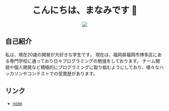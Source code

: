 <h1 align="center">こんにちは、まなみです 👋</h1>

<p align="center">
  <img src="https://readme-typing-svg.herokuapp.com?center=true&lines=Passionate+Programmer;Fullstack+Engineer;React+%26+Java+Lover" />
</p>

##  自己紹介

私は、現在20歳の開発が大好きな学生です。
現在は、福岡県福岡市博多区にある専門学校に通っており日々プログラミングの勉強をしております。
チーム開発や個人開発など積極的にプログラミングに取り組むようにしており、様々なハッカソンやコンテストでの受賞歴があります。

##  リンク

- [note](https://note.com/fond_chives1135)
